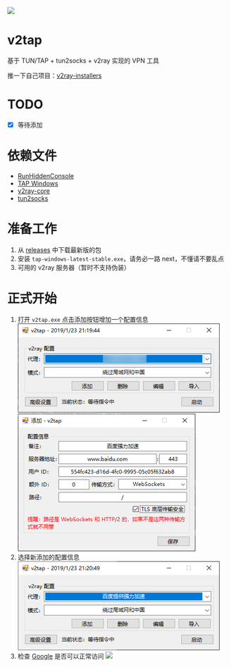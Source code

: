[![](https://img.shields.io/badge/%E8%81%94%E7%B3%BB%E6%96%B9%E5%BC%8F-Telegram-blue.svg)](https://t.me/Holli_Freed)

# v2tap
基于 TUN/TAP + tun2socks + v2ray 实现的 VPN 工具

推一下自己项目：[v2ray-installers](https://github.com/hacking001/v2ray-installers)

# TODO
- [x] 等待添加

# 依赖文件
- [RunHiddenConsole](https://redmine.lighttpd.net/attachments/660/RunHiddenConsole.zip)
- [TAP Windows](https://build.openvpn.net/downloads/releases/latest/tap-windows-latest-stable.exe)
- [v2ray-core](https://github.com/v2ray/v2ray-core/releases)
- [tun2socks](https://raw.githubusercontent.com/hacking001/v2tap/master/binaries/tun2socks.exe)

# 准备工作
1. 从 [releases](https://github.com/hacking001/v2tap/releases) 中下载最新版的包
2. 安装 `tap-windows-latest-stable.exe`，请务必一路 next，不懂请不要乱点
3. 可用的 v2ray 服务器（暂时不支持伪装）

# 正式开始
1. 打开 `v2tap.exe` 点击添加按钮增加一个配置信息
![](screenshots/one.png)
![](screenshots/two.png)
2. 选择新添加的配置信息
![](screenshots/three.png)
3. 检查 [Google](https://www.google.com/ncr) 是否可以正常访问
![](screenshots/four.png)
